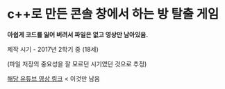 # c++로 만든 콘솔 창에서 하는 방 탈출 게임
**아쉽게 코드를 잃어 버려서 파일은 없고 영상만 남아있음.**

제작 시기 - 2017년 2학기 중 (18세)

(파일 저장의 중요성을 잘 모르던 시기였던 것으로 추정)

[해당 유튜브 영상 링크](https://youtu.be/HgVSurZjVXg?si=xd2uJDw7MvaZXQqN)
< 이것만 남음

